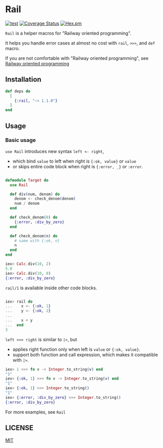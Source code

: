 # Rail

[![test](https://github.com/jechol/rail/actions/workflows/elixir.yml/badge.svg)](https://github.com/jechol/rail/actions/workflows/elixir.yml)
[![Coverage Status](https://coveralls.io/repos/github/jechol/rail/badge.svg?branch=main)](https://coveralls.io/github/jechol/rail?branch=main)
[![Hex.pm](https://img.shields.io/hexpm/v/rail)](https://hex.pm/packages/rail)

`Rail` is a helper macros for "Railway oriented programming".

It helps you handle error cases at almost no cost with `rail`, `>>>`, and `def` macro.

If you are not comfortable with "Railway oriented programming", see [Railway oriented programming](https://www.youtube.com/watch?v=fYo3LN9Vf_M)

## Installation

```elixir
def deps do
  [
    {:rail, "~> 1.1.0"}
  ]
end
```

## Usage

### Basic usage

`use Rail` introduces new syntax `left <- right`,

- which bind `value` to left when right is `{:ok, value}` or `value`
- or skips entire code block when right is `{:error, _}` or `:error`.

```elixir

defmodule Target do
  use Rail

  def div(num, denom) do
    denom <- check_denom(denom)
    num / denom
  end

  def check_denom(0) do
    {:error, :div_by_zero}
  end

  def check_denom(n) do
    # same with {:ok, n}
    n
  end
end

iex> Calc.div(10, 2)
5.0
iex> Calc.div(10, 0)
{:error, :div_by_zero}
```

`rail/1` is available inside other code blocks.

```elixir

iex> rail do
...    x <- {:ok, 1}
...    y <- {:ok, 2}
...
...    x + y
...  end
3
```

`left >>> right` is similar to `|>`, but

- applies right function only when left is `value` or `{:ok, value}`.
- support both function and call expression, which makes it compatible with `|>`.

```elixir
iex> 1 >>> fn v -> Integer.to_string(v) end
"1"
iex> {:ok, 1} >>> fn v -> Integer.to_string(v) end
"1"
iex> {:ok, 1} >>> Integer.to_string()
"1"
iex> {:error, :div_by_zero} >>> Integer.to_string()
{:error, :div_by_zero}
```

For more examples, see `Rail`

## LICENSE

[MIT](./LICENSE)
